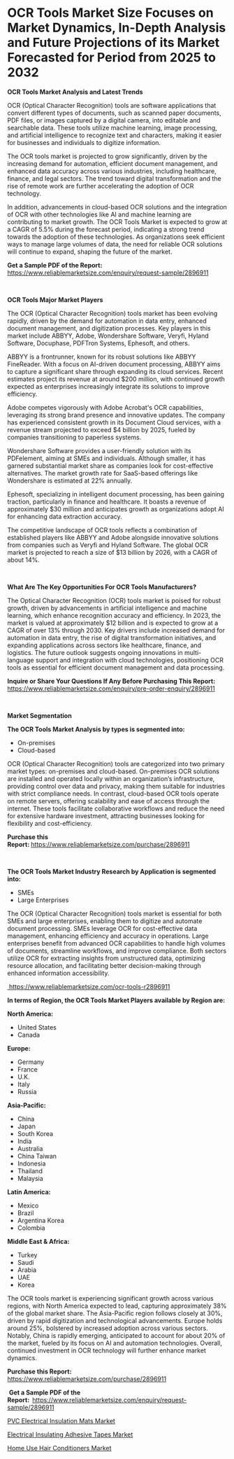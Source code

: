 <p><h1>OCR Tools Market Size Focuses on Market Dynamics, In-Depth Analysis and Future Projections of its Market Forecasted for Period from 2025 to 2032</h1></p><p><strong>OCR Tools Market Analysis and Latest Trends</strong></p>
<p><p>OCR (Optical Character Recognition) tools are software applications that convert different types of documents, such as scanned paper documents, PDF files, or images captured by a digital camera, into editable and searchable data. These tools utilize machine learning, image processing, and artificial intelligence to recognize text and characters, making it easier for businesses and individuals to digitize information.</p><p>The OCR tools market is projected to grow significantly, driven by the increasing demand for automation, efficient document management, and enhanced data accuracy across various industries, including healthcare, finance, and legal sectors. The trend toward digital transformation and the rise of remote work are further accelerating the adoption of OCR technology. </p><p>In addition, advancements in cloud-based OCR solutions and the integration of OCR with other technologies like AI and machine learning are contributing to market growth. The OCR Tools Market is expected to grow at a CAGR of 5.5% during the forecast period, indicating a strong trend towards the adoption of these technologies. As organizations seek efficient ways to manage large volumes of data, the need for reliable OCR solutions will continue to expand, shaping the future of the market.</p></p>
<p><strong>Get a Sample PDF of the Report:&nbsp;</strong> <a href="https://www.reliablemarketsize.com/enquiry/request-sample/2896911?utm_campaign=1901&utm_medium=2&utm_source=Github&utm_content=ia&utm_term=15032025&utm_id=ocr-tools">https://www.reliablemarketsize.com/enquiry/request-sample/2896911</a></p>
<p>&nbsp;</p>
<p><strong>OCR Tools Major Market Players</strong></p>
<p><p>The OCR (Optical Character Recognition) tools market has been evolving rapidly, driven by the demand for automation in data entry, enhanced document management, and digitization processes. Key players in this market include ABBYY, Adobe, Wondershare Software, Veryfi, Hyland Software, Docuphase, PDFTron Systems, Ephesoft, and others.</p><p>ABBYY is a frontrunner, known for its robust solutions like ABBYY FineReader. With a focus on AI-driven document processing, ABBYY aims to capture a significant share through expanding its cloud services. Recent estimates project its revenue at around $200 million, with continued growth expected as enterprises increasingly integrate its solutions to improve efficiency.</p><p>Adobe competes vigorously with Adobe Acrobat's OCR capabilities, leveraging its strong brand presence and innovative updates. The company has experienced consistent growth in its Document Cloud services, with a revenue stream projected to exceed $4 billion by 2025, fueled by companies transitioning to paperless systems.</p><p>Wondershare Software provides a user-friendly solution with its PDFelement, aiming at SMEs and individuals. Although smaller, it has garnered substantial market share as companies look for cost-effective alternatives. The market growth rate for SaaS-based offerings like Wondershare is estimated at 22% annually.</p><p>Ephesoft, specializing in intelligent document processing, has been gaining traction, particularly in finance and healthcare. It boasts a revenue of approximately $30 million and anticipates growth as organizations adopt AI for enhancing data extraction accuracy.</p><p>The competitive landscape of OCR tools reflects a combination of established players like ABBYY and Adobe alongside innovative solutions from companies such as Veryfi and Hyland Software. The global OCR market is projected to reach a size of $13 billion by 2026, with a CAGR of about 14%.</p></p>
<p>&nbsp;</p>
<p><strong>What Are The Key Opportunities For OCR Tools Manufacturers?</strong></p>
<p><p>The Optical Character Recognition (OCR) tools market is poised for robust growth, driven by advancements in artificial intelligence and machine learning, which enhance recognition accuracy and efficiency. In 2023, the market is valued at approximately $12 billion and is expected to grow at a CAGR of over 13% through 2030. Key drivers include increased demand for automation in data entry, the rise of digital transformation initiatives, and expanding applications across sectors like healthcare, finance, and logistics. The future outlook suggests ongoing innovations in multi-language support and integration with cloud technologies, positioning OCR tools as essential for efficient document management and data processing.</p></p>
<p><strong>Inquire or Share Your Questions If Any Before Purchasing This Report:</strong> <a href="https://www.reliablemarketsize.com/enquiry/pre-order-enquiry/2896911?utm_campaign=1901&utm_medium=2&utm_source=Github&utm_content=ia&utm_term=15032025&utm_id=ocr-tools">https://www.reliablemarketsize.com/enquiry/pre-order-enquiry/2896911</a></p>
<p>&nbsp;</p>
<p><strong>Market Segmentation</strong></p>
<p><strong>The OCR Tools Market Analysis by types is segmented into:</strong></p>
<p><ul><li>On-premises</li><li>Cloud-based</li></ul></p>
<p><p>OCR (Optical Character Recognition) tools are categorized into two primary market types: on-premises and cloud-based. On-premises OCR solutions are installed and operated locally within an organization’s infrastructure, providing control over data and privacy, making them suitable for industries with strict compliance needs. In contrast, cloud-based OCR tools operate on remote servers, offering scalability and ease of access through the internet. These tools facilitate collaborative workflows and reduce the need for extensive hardware investment, attracting businesses looking for flexibility and cost-efficiency.</p></p>
<p><strong>Purchase this Report:&nbsp;</strong><a href="https://www.reliablemarketsize.com/purchase/2896911?utm_campaign=1901&utm_medium=2&utm_source=Github&utm_content=ia&utm_term=15032025&utm_id=ocr-tools">https://www.reliablemarketsize.com/purchase/2896911</a></p>
<p>&nbsp;</p>
<p><strong>The OCR Tools Market Industry Research by Application is segmented into:</strong></p>
<p><ul><li>SMEs</li><li>Large Enterprises</li></ul></p>
<p><p>The OCR (Optical Character Recognition) tools market is essential for both SMEs and large enterprises, enabling them to digitize and automate document processing. SMEs leverage OCR for cost-effective data management, enhancing efficiency and accuracy in operations. Large enterprises benefit from advanced OCR capabilities to handle high volumes of documents, streamline workflows, and improve compliance. Both sectors utilize OCR for extracting insights from unstructured data, optimizing resource allocation, and facilitating better decision-making through enhanced information accessibility.</p></p>
<p><a href="https://www.reliablemarketsize.com/ocr-tools-r2896911?utm_campaign=1901&utm_medium=2&utm_source=Github&utm_content=ia&utm_term=15032025&utm_id=ocr-tools">&nbsp;https://www.reliablemarketsize.com/ocr-tools-r2896911</a></p>
<p><strong>In terms of Region, the OCR Tools Market Players available by Region are:</strong></p>
<p>
    <p> <strong> North America: </strong>
        <ul>
            <li>United States</li>
            <li>Canada</li>
        </ul>
        </p> 
    <p> <strong> Europe: </strong>
        <ul>
            <li>Germany</li>
            <li>France</li>
            <li>U.K.</li>
            <li>Italy</li>
            <li>Russia</li>
        </ul>
        </p> 
    <p> <strong> Asia-Pacific: </strong>
        <ul>
            <li>China</li>
            <li>Japan</li>
            <li>South Korea</li>
            <li>India</li>
            <li>Australia</li>
            <li>China Taiwan</li>
            <li>Indonesia</li>
            <li>Thailand</li>
            <li>Malaysia</li>
        </ul>
        </p> 
    <p> <strong> Latin America: </strong>
        <ul>
            <li>Mexico</li>
            <li>Brazil</li>
            <li>Argentina Korea</li>
            <li>Colombia</li>
        </ul>
        </p> 
    <p> <strong> Middle East & Africa: </strong>
        <ul>
            <li>Turkey</li>
            <li>Saudi</li>
            <li>Arabia</li>
            <li>UAE</li>
            <li>Korea</li>
        </ul>
    </p>
    </p>
<p><p>The OCR tools market is experiencing significant growth across various regions, with North America expected to lead, capturing approximately 38% of the global market share. The Asia-Pacific region follows closely at 30%, driven by rapid digitization and technological advancements. Europe holds around 25%, bolstered by increased adoption across various sectors. Notably, China is rapidly emerging, anticipated to account for about 20% of the market, fueled by its focus on AI and automation technologies. Overall, continued investment in OCR technology will further enhance market dynamics.</p></p>
<p><strong>Purchase this Report: </strong><a href="https://www.reliablemarketsize.com/purchase/2896911?utm_campaign=1901&utm_medium=2&utm_source=Github&utm_content=ia&utm_term=15032025&utm_id=ocr-tools">https://www.reliablemarketsize.com/purchase/2896911</a></p>
<p>&nbsp;<strong>Get a Sample PDF of the Report:&nbsp;&nbsp;</strong><a href="https://www.reliablemarketsize.com/enquiry/request-sample/2896911?utm_campaign=1901&utm_medium=2&utm_source=Github&utm_content=ia&utm_term=15032025&utm_id=ocr-tools">https://www.reliablemarketsize.com/enquiry/request-sample/2896911</a></p>
<p><strong></strong></p>
<p><p><a href="https://github.com/indrystar/Market-Research-Report-List-5/blob/main/pvc-electrical-insulation-mats-market.md?utm_campaign=1901&utm_medium=2&utm_source=Github&utm_content=ia&utm_term=15032025&utm_id=ocr-tools">PVC Electrical Insulation Mats Market</a></p><p><a href="https://github.com/AKSHATREPORTPRIME/Market-Research-Report-List-7/blob/main/electrical-insulating-adhesive-tapes-market.md?utm_campaign=1901&utm_medium=2&utm_source=Github&utm_content=ia&utm_term=15032025&utm_id=ocr-tools">Electrical Insulating Adhesive Tapes Market</a></p><p><a href="https://github.com/bozzoquishmd/Market-Research-Report-List-1/blob/main/home-use-hair-conditioners-market.md?utm_campaign=1901&utm_medium=2&utm_source=Github&utm_content=ia&utm_term=15032025&utm_id=ocr-tools">Home Use Hair Conditioners Market</a></p></p>